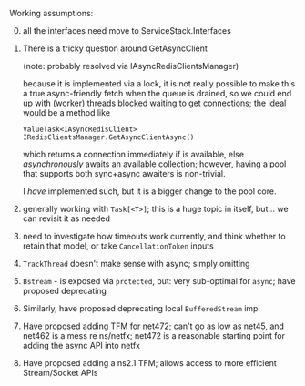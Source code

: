 ﻿Working assumptions:

0. all the interfaces need move to ServiceStack.Interfaces

1. There is a tricky question around GetAsyncClient

   (note: probably resolved via IAsyncRedisClientsManager)

   because it is implemented via a lock, it is not really possible
   to make this a true async-friendly fetch when the queue is drained, so we could end up with (worker) threads
   blocked waiting to get connections; the ideal would be a method like

       ValueTask<IAsyncRedisClient> IRedisClientsManager.GetAsyncClientAsync()

   which returns a connection immediately if is available, else *asynchronously* awaits an available collection;
   however, having a pool that supports both sync+async awaiters is non-trivial.

   I *have* implemented such, but it is a bigger change to the pool core.

2. generally working with `Task[<T>]`; this is a huge topic in itself, but... we can revisit it as needed

3. need to investigate how timeouts work currently, and think whether to retain that model, or take
`CancellationToken` inputs

4. `TrackThread` doesn't make sense with async; simply omitting

5. `Bstream` - is exposed via `protected`, but: very sub-optimal for `async`; have proposed deprecating

6. Similarly, have proposed deprecating local `BufferedStream` impl

7. Have proposed adding TFM for net472; can't go as low as net45, and net462 is a mess re ns/netfx; net472 is a
   reasonable starting point for adding the async API into netfx

8. Have proposed adding a ns2.1 TFM; allows access to more efficient Stream/Socket APIs